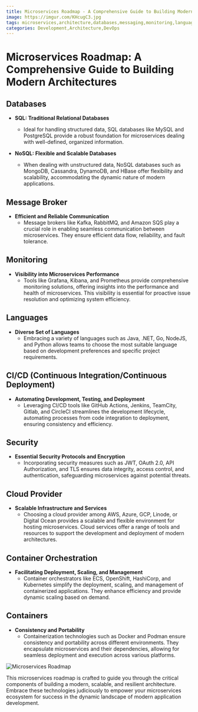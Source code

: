 ```yaml
---
title: Microservices Roadmap - A Comprehensive Guide to Building Modern Architectures
image: https://imgur.com/KHcugC3.jpg
tags: microservices,architecture,databases,messaging,monitoring,languages,CI/CD,security,cloud,containerization
categories: Development,Architecture,DevOps
---
```


# Microservices Roadmap: A Comprehensive Guide to Building Modern Architectures

## Databases

- **SQL: Traditional Relational Databases**
  - Ideal for handling structured data, SQL databases like MySQL and PostgreSQL provide a robust foundation for microservices dealing with well-defined, organized information.

- **NoSQL: Flexible and Scalable Databases**
  - When dealing with unstructured data, NoSQL databases such as MongoDB, Cassandra, DynamoDB, and HBase offer flexibility and scalability, accommodating the dynamic nature of modern applications.

## Message Broker

- **Efficient and Reliable Communication**
  - Message brokers like Kafka, RabbitMQ, and Amazon SQS play a crucial role in enabling seamless communication between microservices. They ensure efficient data flow, reliability, and fault tolerance.

## Monitoring

- **Visibility into Microservices Performance**
  - Tools like Grafana, Kibana, and Prometheus provide comprehensive monitoring solutions, offering insights into the performance and health of microservices. This visibility is essential for proactive issue resolution and optimizing system efficiency.

## Languages

- **Diverse Set of Languages**
  - Embracing a variety of languages such as Java, .NET, Go, NodeJS, and Python allows teams to choose the most suitable language based on development preferences and specific project requirements.

## CI/CD (Continuous Integration/Continuous Deployment)

- **Automating Development, Testing, and Deployment**
  - Leveraging CI/CD tools like GitHub Actions, Jenkins, TeamCity, Gitlab, and CircleCI streamlines the development lifecycle, automating processes from code integration to deployment, ensuring consistency and efficiency.

## Security

- **Essential Security Protocols and Encryption**
  - Incorporating security measures such as JWT, OAuth 2.0, API Authorization, and TLS ensures data integrity, access control, and authentication, safeguarding microservices against potential threats.

## Cloud Provider

- **Scalable Infrastructure and Services**
  - Choosing a cloud provider among AWS, Azure, GCP, Linode, or Digital Ocean provides a scalable and flexible environment for hosting microservices. Cloud services offer a range of tools and resources to support the development and deployment of modern architectures.

## Container Orchestration

- **Facilitating Deployment, Scaling, and Management**
  - Container orchestrators like ECS, OpenShift, HashiCorp, and Kubernetes simplify the deployment, scaling, and management of containerized applications. They enhance efficiency and provide dynamic scaling based on demand.

## Containers

- **Consistency and Portability**
  - Containerization technologies such as Docker and Podman ensure consistency and portability across different environments. They encapsulate microservices and their dependencies, allowing for seamless deployment and execution across various platforms.

![Microservices Roadmap](https://imgur.com/KHcugC3.jpg)

This microservices roadmap is crafted to guide you through the critical components of building a modern, scalable, and resilient architecture. Embrace these technologies judiciously to empower your microservices ecosystem for success in the dynamic landscape of modern application development.
